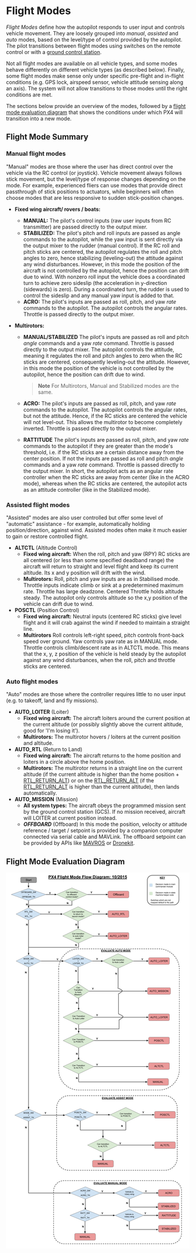 # Flight Modes

*Flight Modes* define how the autopilot responds to user input and controls vehicle movement. They are loosely grouped into *manual*, *assisted* and *auto* modes, based on the level/type of control provided by the autopilot. The pilot transitions between flight modes using switches on the remote control or with a [ground control station](../qgc/README.md).

Not all flight modes are available on all vehicle types, and some modes behave differently on different vehicle types (as described below). Finally, some flight modes make sense only under specific pre-flight and in-flight conditions (e.g. GPS lock, airspeed sensor, vehicle attitude sensing along an axis). The system will not allow transitions to those modes until the right conditions are met.

The sections below provide an overview of the modes, followed by a [flight mode evaluation diagram](#flight-mode-evaluation-diagram) that shows the conditions under which PX4 will transition into a new mode.

## Flight Mode Summary

### Manual flight modes

"Manual" modes are those where the user has direct control over the vehicle via the RC control (or joystick). Vehicle movement always follows stick movement, but the level/type of response changes depending on the mode. For example, experienced fliers can use modes that provide direct passthrough of stick positions to actuators, while beginners will often choose modes that are less responsive to sudden stick-position changes.

* **Fixed wing aircraft/ rovers / boats:**
  
  * **MANUAL:** The pilot's control inputs (raw user inputs from RC transmitter) are passed directly to the output mixer.
  * **STABILIZED:** The pilot's pitch and roll inputs are passed as angle commands to the autopilot, while the yaw input is sent directly via the output mixer to the rudder (manual control). If the RC roll and pitch sticks are centered, the autopilot regulates the roll and pitch angles to zero, hence stabilizing (leveling-out) the attitude against any wind disturbances. However, in this mode the position of the aircraft is not controlled by the autopilot, hence the position can drift due to wind. With nonzero roll input the vehicle does a coordinated turn to achieve zero sideslip (the acceleration in y-direction (sidewards) is zero). During a coordinated turn, the rudder is used to control the sideslip and any manual yaw input is added to that.
  * **ACRO:** The pilot's inputs are passed as roll, pitch, and yaw *rate* commands to the autopilot. The autopilot controls the angular rates. Throttle is passed directly to the output mixer.

* **Multirotors:**
  
  * **MANUAL/STABILIZED** The pilot's inputs are passed as roll and pitch *angle* commands and a yaw *rate* command. Throttle is passed directly to the output mixer. The autopilot controls the attitude, meaning it regulates the roll and pitch angles to zero when the RC sticks are centered, consequently leveling-out the attitude. However, in this mode the position of the vehicle is not controlled by the autopilot, hence the position can drift due to wind.
    
    > **Note** For Multirotors, Manual and Stabilized modes are the same.
  
  * **ACRO:** The pilot's inputs are passed as roll, pitch, and yaw *rate* commands to the autopilot. The autopilot controls the angular rates, but not the attitude. Hence, if the RC sticks are centered the vehicle will not level-out. This allows the multirotor to become completely inverted. Throttle is passed directly to the output mixer.
  
  * **RATTITUDE** The pilot's inputs are passed as roll, pitch, and yaw *rate* commands to the autopilot if they are greater than the mode's threshold, i.e. if the RC sticks are a certain distance away from the center position. If not the inputs are passed as roll and pitch *angle* commands and a yaw *rate* command. Throttle is passed directly to the output mixer. In short, the autopilot acts as an angular rate controller when the RC sticks are away from center (like in the ACRO mode), whereas when the RC sticks are centered, the autopilot acts as an attitude controller (like in the Stabilized mode).

### Assisted flight modes

"Assisted" modes are also user controlled but offer some level of "automatic" assistance - for example, automatically holding position/direction, against wind. Assisted modes often make it much easier to gain or restore controlled flight.

* **ALTCTL** (Altitude Control) 
  * **Fixed wing aircraft:** When the roll, pitch and yaw (RPY) RC sticks are all centered (or less than some specified deadband range) the aircraft will return to straight and level flight and keep its current altitude. Its x and y position will drift with the wind.
  * **Multirotors:** Roll, pitch and yaw inputs are as in Stabilised mode. Throttle inputs indicate climb or sink at a predetermined maximum rate. Throttle has large deadzone. Centered Throttle holds altitude steady. The autopilot only controls altitude so the x,y position of the vehicle can drift due to wind. 
* **POSCTL** (Position Control) 
  * **Fixed wing aircraft:** Neutral inputs (centered RC sticks) give level flight and it will crab against the wind if needed to maintain a straight line.
  * **Multirotors** Roll controls left-right speed, pitch controls front-back speed over ground. Yaw controls yaw rate as in MANUAL mode. Throttle controls climb/descent rate as in ALTCTL mode. This means that the x, y, z position of the vehicle is held steady by the autopilot against any wind disturbances, when the roll, pitch and throttle sticks are centered.

### Auto flight modes

"Auto" modes are those where the controller requires little to no user input (e.g. to takeoff, land and fly missions).

* **AUTO_LOITER** (Loiter) 
  * **Fixed wing aircraft:** The aircraft loiters around the current position at the current altitude (or possibly slightly above the current altitude, good for 'I'm losing it'). 
  * **Multirotors:** The multirotor hovers / loiters at the current position and altitude.
* **AUTO_RTL** (Return to Land) 
  * **Fixed wing aircraft:** The aircraft returns to the home position and loiters in a circle above the home position. 
  * **Multirotors:** The multirotor returns in a straight line on the current altitude (if the current altitude is higher than the home position + [RTL_RETURN_ALT](../advanced/parameter_reference.md#RTL_RETURN_ALT)) or on the [RTL_RETURN_ALT](../advanced/parameter_reference.md#RTL_RETURN_ALT) (if the [RTL_RETURN_ALT](../advanced/parameter_reference.md#RTL_RETURN_ALT) is higher than the current altitude), then lands automatically.
* **AUTO_MISSION** (Mission) 
  * **All system types:** The aircraft obeys the programmed mission sent by the ground control station (GCS). If no mission received, aircraft will LOITER at current position instead.
  * ***OFFBOARD*** (Offboard) In this mode the position, velocity or attitude reference / target / setpoint is provided by a companion computer connected via serial cable and MAVLink. The offboard setpoint can be provided by APIs like [MAVROS](https://github.com/mavlink/mavros) or [Dronekit](http://dronekit.io).

## Flight Mode Evaluation Diagram

![](../../assets/diagrams/commander-flow-diagram.png)